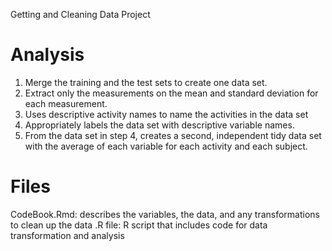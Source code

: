 Getting and Cleaning Data Project 

# Analysis

1) Merge the training and the test sets to create one data set.
2) Extract only the measurements on the mean and standard deviation for each measurement.
3) Uses descriptive activity names to name the activities in the data set
4) Appropriately labels the data set with descriptive variable names.
5) From the data set in step 4, creates a second, independent tidy data set with the average of each variable for each activity and each subject.
    
# Files 
CodeBook.Rmd: describes the variables, the data, and any transformations to clean up the data
.R file: R script that includes code for data transformation and analysis 
